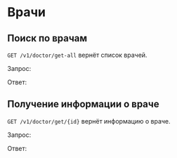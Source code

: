 # Врачи

## Поиск по врачам

`GET /v1/doctor/get-all` вернёт список врачей.

Запрос:

Ответ:

## Получение информации о враче

`GET /v1/doctor/get/{id}` вернёт информацию о враче.

Запрос:

Ответ: